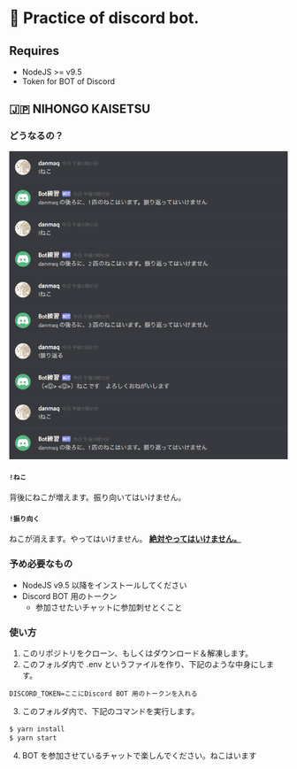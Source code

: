 # 👻 Practice of discord bot.

## Requires

* NodeJS >= v9.5
* Token for BOT of Discord


## 🇯🇵 NIHONGO KAISETSU

### どうなるの？

![](screenshot.png)

#### `!ねこ`

背後にねこが増えます。振り向いてはいけません。

#### `!振り向く`

ねこが消えます。やってはいけません。 [**絶対やってはいけません。**](http://ja.scp-wiki.net/scp-040-jp)

### 予め必要なもの

* NodeJS v9.5 以降をインストールしてください
* Discord BOT 用のトークン
    * 参加させたいチャットに参加刺せとくこと

### 使い方

1. このリポジトリをクローン、もしくはダウンロード＆解凍します。
2. このフォルダ内で .env というファイルを作り、下記のような中身にします。

```
DISCORD_TOKEN=ここにDiscord BOT 用のトークンを入れる
```

3. このフォルダ内で、下記のコマンドを実行します。

```SH
$ yarn install
$ yarn start
```

4. BOT を参加させているチャットで楽しんでください。ねこはいます